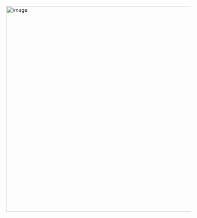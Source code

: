 <img width="560" alt="image" src="https://user-images.githubusercontent.com/113409861/236700648-bff5a5a9-2832-47b2-87c3-f904ba123d18.png">
